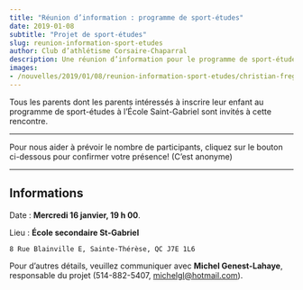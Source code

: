 ```yaml
---
title: "Réunion d’information : programme de sport-études"
date: 2019-01-08
subtitle: "Projet de sport-études"
slug: reunion-information-sport-etudes
author: Club d’athlétisme Corsaire-Chaparral
description: Une réunion d’information pour le programme de sport-études aura lieu le mercredi 16 janvier à 19 h.
images:
- /nouvelles/2019/01/08/reunion-information-sport-etudes/christian-fregnan-339342-unsplash.jpg
---
```


Tous les parents dont les parents intéressés à inscrire leur enfant au programme de sport-études à l’École Saint-Gabriel sont invités à cette rencontre.

---

<div class="lead text-center">
<p>Pour nous aider à prévoir le nombre de participants, cliquez sur le bouton ci-dessous pour confirmer votre présence! (C’est anonyme)</p>

<script type="text/javascript" src="//campagnes.corsaire-chaparral.org/form/generate.js?id=31"></script>
</div>

---

## Informations

Date : **Mercredi 16 janvier, 19 h 00**.

Lieu : **École secondaire St-Gabriel**

```
8 Rue Blainville E, Sainte-Thérèse, QC J7E 1L6
```


Pour d’autres détails, veuillez communiquer avec **Michel Genest-Lahaye**, responsable du projet (514-882-5407, [michelgl@hotmail.com](mailto:michelgl@hotmail.com)).